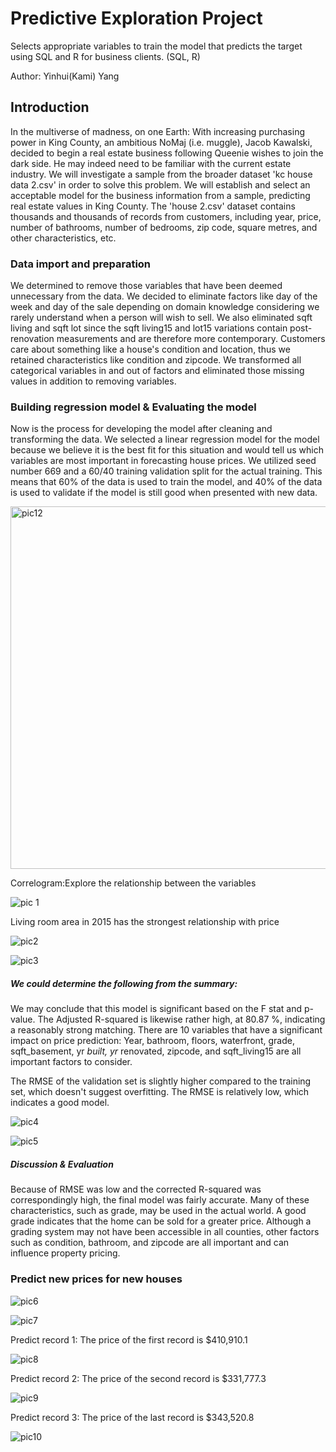 # Predictive Exploration Project

Selects appropriate variables to train the model that predicts the target using SQL and R for business clients. (SQL, R)

Author: Yinhui(Kami) Yang

## Introduction

In the multiverse of madness, on one Earth: With increasing purchasing power in King County, an ambitious NoMaj (i.e. muggle), Jacob Kawalski, decided to begin a real estate business following Queenie wishes to join the dark side. He may indeed need to be familiar with the current estate industry. We will investigate a sample from the broader dataset 'kc house data 2.csv' in order to solve this problem. We will establish and select an acceptable model for the business information from a sample, predicting real estate values in King County. The 'house 2.csv' dataset contains thousands and thousands of records from customers, including year, price, number of bathrooms, number of bedrooms, zip code, square metres, and other characteristics, etc.

### Data import and preparation

We determined to remove those variables that have been deemed unnecessary from the data. We decided to eliminate factors like day of the week and day of the sale depending on domain knowledge considering we rarely understand when a person will wish to sell. We also eliminated sqft living and sqft lot since the sqft living15 and lot15 variations contain post-renovation measurements and are therefore more contemporary. Customers care about something like a house's condition and location, thus we retained characteristics like condition and zipcode. We transformed all categorical variables in and out of factors and eliminated those missing values in addition to removing variables.

### Building regression model & Evaluating the model

Now is the process for developing the model after cleaning and transforming the data. We selected a linear regression model for the model because we believe it is the best fit for this situation and would tell us which variables are most important in forecasting house prices. We utilized seed number 669 and a 60/40 training validation split for the actual training. This means that 60% of the data is used to train the model, and 40% of the data is used to validate if the model is still good when presented with new data.

<img width="580" alt="pic12" src="https://user-images.githubusercontent.com/81647911/158213538-e54084cf-4b3d-4dd5-8859-757b8c1c56bf.png">

Correlogram:Explore the relationship between the variables

![pic 1](https://user-images.githubusercontent.com/81647911/158101526-b6045a15-e54c-42af-84b6-874019039630.png)

Living room area in 2015 has the strongest relationship with price


![pic2](https://user-images.githubusercontent.com/81647911/158101581-1b3c3dcb-845b-4713-8d3c-558dda7f2cff.png)

![pic3](https://user-images.githubusercontent.com/81647911/158101599-131e8328-8fd6-4b61-b800-5704b3792e1f.png)

##### We could determine the following from the summary:
We may conclude that this model is significant based on the F stat and p-value. The Adjusted R-squared is likewise rather high, at 80.87 %, indicating a reasonably strong matching. There are 10 variables that have a significant impact on price prediction: Year, bathroom, floors, waterfront, grade, sqft_basement, yr _built, yr_ renovated, zipcode, and sqft_living15 are all important factors to consider. 

The RMSE of the validation set is slightly higher compared to the training set, which doesn't suggest overfitting. The RMSE is relatively low, which indicates a good model.

![pic4](https://user-images.githubusercontent.com/81647911/158102358-5a09d6dd-3756-4f99-b0ab-3a176d9a3d23.png)

![pic5](https://user-images.githubusercontent.com/81647911/158102369-73b637d0-ebdd-41e9-a0cf-cb9a507dbd99.png)

##### Discussion & Evaluation
Because of RMSE was low and the corrected R-squared was correspondingly high, the final model was fairly accurate. Many of these characteristics, such as grade, may be used in the actual world. A good grade indicates that the home can be sold for a greater price. Although a grading system may not have been accessible in all counties, other factors such as condition, bathroom, and zipcode are all important and can influence property pricing.

### Predict new prices for new houses

![pic6](https://user-images.githubusercontent.com/81647911/158102826-8a770b8e-b500-4feb-af69-9b79fcfffc68.png)

![pic7](https://user-images.githubusercontent.com/81647911/158102833-3c908ba7-d280-4b20-81e8-4e6799c17de5.png)


Predict record 1: The price of the first record is $410,910.1

![pic8](https://user-images.githubusercontent.com/81647911/158102863-54035432-97ba-48cb-9331-ffb9756ae678.png)

Predict record 2: The price of the second record is $331,777.3

![pic9](https://user-images.githubusercontent.com/81647911/158102870-fdea77b0-c055-4cbe-b887-60959f233e28.png)

Predict record 3: The price of the last record is $343,520.8

![pic10](https://user-images.githubusercontent.com/81647911/158102877-cebb4552-bb3e-4060-83c8-879ffae53ec5.png)

